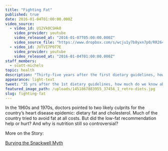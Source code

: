 ```yaml
---
title: "Fighting Fat"
published: true
date: 2016-01-04T01:00:00.000Z
video_source:
  - video_id: U12VkOCSHk0
    video_provider: youtube
    video_released_at: "2016-01-07T05:00:00.000Z"
    video_source_file: "https://www.dropbox.com/s/wcju1y7b8yxn7p0/RR264.05_RR_MASTER_REVISED_01_07_2016_DIETS-H264_1080p.mov?dl=0"
  - video_id: JVTVI7P077E
    video_provider: youtube
    video_released_at: "2016-01-04T01:00:00.000Z"
staff_members:
  - scott-michels
topic: health
description: "Thirty-five years after the first dietary guidelines, how much do we really know about the science behind a healthy diet?"
appearance: light-text
tweet: "35 yrs after the 1st dietary guidelines, how much do we know about the science of a healthy diet?"
featured_image_path: /uploads/1451867883955_37456_1_retro-diets.jpg
slug: fighting-fat
---
```


In the 1960s and 1970s, doctors pointed to two likely culprits for the country’s heart disease epidemic: dietary fat and cholesterol. Much of the country tried to avoid fat at all costs. But did the low-fat recommendation help or hurt? And why is nutrition still so controversial?

More on the Story:

[Burying the Snackwell Myth](https://medium.com/@CSPI/burying-the-snackwell-myth-4b6e9dff6d07#.xn5ple885)

